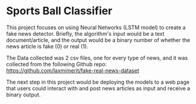# Sports Ball Classifier
This project focuses on using Neural Networks (LSTM model) to create a fake news detector. Briefly, the algorithm's input would be a text document/article,
and the output would be a binary number of whether the news article is fake (0) or real (1).

The Data collected was 2 csv files, one for every type of news, and it was collected from the following Github repo: https://github.com/laxmimerit/fake-real-news-dataset

The next step in this project would be deploying the models to a web page that users could interact with and post news articles as input and receive a binary output. 
